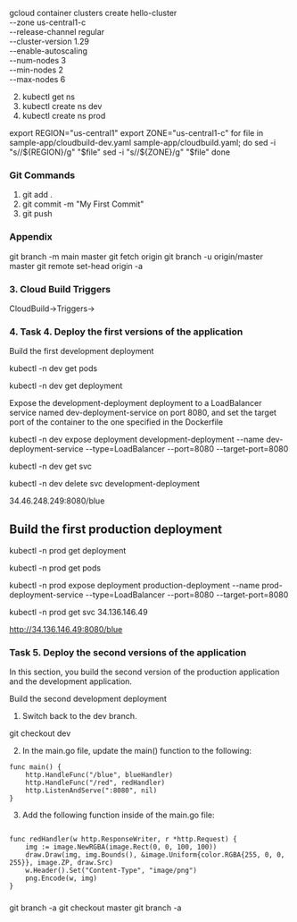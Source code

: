 



gcloud container clusters create hello-cluster \
    --zone us-central1-c \
    --release-channel regular \
    --cluster-version 1.29 \
    --enable-autoscaling \
    --num-nodes 3 \
    --min-nodes 2 \
    --max-nodes 6


2) kubectl get ns
3) kubectl create ns dev
3) kubectl create ns prod



export REGION="us-central1"
export ZONE="us-central1-c"
for file in sample-app/cloudbuild-dev.yaml sample-app/cloudbuild.yaml; do
    sed -i "s/<your-region>/${REGION}/g" "$file"
    sed -i "s/<your-zone>/${ZONE}/g" "$file"
done



### Git Commands
1) git add .
2) git commit -m "My First Commit"
3) git push


### Appendix
git branch -m main master
git fetch origin
git branch -u origin/master master
git remote set-head origin -a



### 3. Cloud Build Triggers

CloudBuild->Triggers->

### 4. Task 4. Deploy the first versions of the application

Build the first development deployment


kubectl -n dev get pods

kubectl -n dev get deployment


Expose the development-deployment deployment to a LoadBalancer service named dev-deployment-service on port 8080, and set the target port of the container to the one specified in the Dockerfile

kubectl -n dev expose deployment development-deployment --name dev-deployment-service --type=LoadBalancer --port=8080 --target-port=8080

kubectl -n dev get svc

kubectl -n dev delete svc development-deployment

34.46.248.249:8080/blue







## Build the first production deployment


kubectl -n prod get deployment

kubectl -n prod get pods


kubectl -n prod expose deployment production-deployment --name prod-deployment-service --type=LoadBalancer --port=8080 --target-port=8080



kubectl -n prod get svc 
34.136.146.49

http://34.136.146.49:8080/blue



### Task 5. Deploy the second versions of the application

In this section, you build the second version of the production application and the development application.

Build the second development deployment

1. Switch back to the dev branch.

 git checkout dev

2. In the main.go file, update the main() function to the following:
```
func main() {
	http.HandleFunc("/blue", blueHandler)
	http.HandleFunc("/red", redHandler)
	http.ListenAndServe(":8080", nil)
}
```

3. Add the following function inside of the main.go file:

```

func redHandler(w http.ResponseWriter, r *http.Request) {
	img := image.NewRGBA(image.Rect(0, 0, 100, 100))
	draw.Draw(img, img.Bounds(), &image.Uniform{color.RGBA{255, 0, 0, 255}}, image.ZP, draw.Src)
	w.Header().Set("Content-Type", "image/png")
	png.Encode(w, img)
}
```



###

git branch -a
git checkout master
git branch -a


